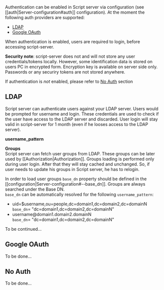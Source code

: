 Authentication can be enabled in Script server via configuration (see [[auth|Server-configuration#auth]] configuration). At the moment the following auth providers are supported:
* [LDAP](#ldap)
* [Google OAuth](#google-oauth)  

When authentication is enabled, users are required to login, before accessing script-server.  

**Security note**: script-server does not and will not store any user credentials/tokens locally. However, some identification data is stored on users PC in encrypted form. Encryption key is available on server side only. 
Passwords or any securiry tokens are not stored anywhere.  

If authentication is *not* enabled, please refer to [No Auth](#no-auth) section  

## LDAP
Script server can authenticate users against your LDAP server. Users would be prompted for username and login. These credentials are used to check if the user have access to the LDAP server and discarded. User login will stay valid in script-server for 1 month (even if he looses access to the LDAP server).  

**username_pattern**  


**Groups**  
Script server can fetch user groups from LDAP. These groups can be later used by [[Authorization|Authorization]]. 
Groups loading is performed only during user login. After that they will stay cached and unchanged. So, if user needs to update his groups in Script server, he has to relogin.  

In order to load user groups `base_dn` property should be defined in the [[configuration|Server-configuration#--base_dn]]. Groups are always searched under the Base DN.  
`base_dn` can be automatically resolved for the following `username_pattern`: 
* uid=$username,ou=people,dc=domain1,dc=domain2,dc=domainN  
`base_dn`= "dc=domain1,dc=domain2,dc=domainN"
* username<span></span>@domain1.domain2.domainN  
`base_dn`= "dc=domain1,dc=domain2,dc=domainN"  



To be continued...

## Google OAuth
To be done...

## No Auth
To be done...